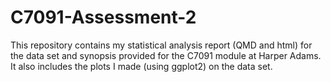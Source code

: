 # C7091-Assessment-2
 
This repository contains my statistical analysis report (QMD and html) for the data set and synopsis provided for the C7091 module at Harper Adams. 
It also includes the plots I made (using ggplot2) on the data set.
